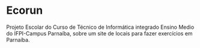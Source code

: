# Ecorun
Projeto Escolar do Curso de Técnico de Informática integrado Ensino Medio do IFPI-Campus Parnaíba, sobre um site de locais para fazer exercícios em Parnaíba.
